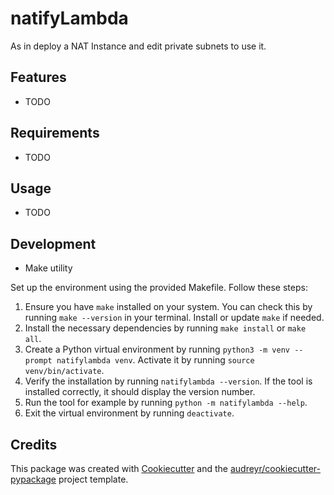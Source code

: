 # natifyLambda

As in deploy a NAT Instance and edit private subnets to use it.

## Features

- TODO

## Requirements

- TODO

## Usage

- TODO

## Development

- Make utility

Set up the environment using the provided Makefile. Follow these steps:

1. Ensure you have `make` installed on your system. You can check this by running `make --version` in your terminal. Install or update `make` if needed.
2. Install the necessary dependencies by running `make install` or `make all`.
3. Create a Python virtual environment by running `python3 -m venv --prompt natifylambda venv`. Activate it by running `source venv/bin/activate`.
4. Verify the installation by running `natifylambda --version`. If the tool is installed correctly, it should display the version number.
5. Run the tool for example by running `python -m natifylambda --help`.
6. Exit the virtual environment by running `deactivate`.

## Credits

This package was created with [Cookiecutter](https://github.com/audreyr/cookiecutter) and the [audreyr/cookiecutter-pypackage](https://github.com/audreyr/cookiecutter-pypackage) project template.
